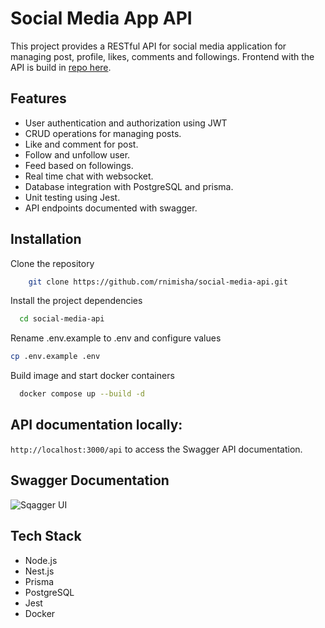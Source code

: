 # Social Media App API

This project provides a RESTful API for social media application for managing post, profile, likes, comments and followings.
Frontend with the API is build in [repo here](https://github.com/rnimisha/social-media-client).

## Features

- User authentication and authorization using JWT
- CRUD operations for managing posts.
- Like and comment for post.
- Follow and unfollow user.
- Feed based on followings.
- Real time chat with websocket.
- Database integration with PostgreSQL and prisma.
- Unit testing using Jest.
- API endpoints documented with swagger.

## Installation

Clone the repository

```bash
    git clone https://github.com/rnimisha/social-media-api.git
```

Install the project dependencies

```bash
  cd social-media-api
```

Rename .env.example to .env and configure values

```bash
cp .env.example .env
```

Build image and start docker containers

```bash
  docker compose up --build -d
```

## API documentation locally:

`http://localhost:3000/api` to access the Swagger API documentation.

## Swagger Documentation

![Sqagger UI](https://raw.githubusercontent.com/rnimisha/social-media-api/main/src/common/demo/apidemo.gif)

## Tech Stack

- Node.js
- Nest.js
- Prisma
- PostgreSQL
- Jest
- Docker
